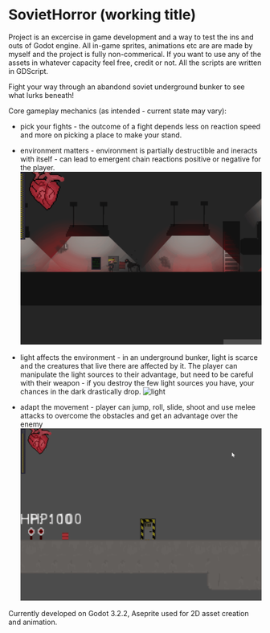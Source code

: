 # SovietHorror (working title)

Project is an excercise in game development and a way to test the ins and outs of Godot engine.
All in-game sprites, animations etc are are made by myself and the project is fully non-commerical.
If you want to use any of the assets in whatever capacity feel free, credit or not.
All the scripts are written in GDScript.

Fight your way through an abandond soviet underground bunker to see what lurks beneath!

Core gameplay mechanics (as intended - current state may vary):

- pick your fights - the outcome of a fight depends less on reaction speed and more on picking a place to make your stand.
- environment matters - environment is partially destructible and ineracts with itself - can lead to emergent chain reactions positive or negative for the player.
![environment](Examples/sample1.gif)

- light affects the environment - in an underground bunker, light is scarce and the creatures that live there are affected by it. The player can manipulate the light sources to their advantage,
but need to be careful with their weapon - if you destroy the few light sources you have, your chances in the dark drastically drop.
![light](Examples/sample2.gif)

- adapt the movement - player can jump, roll, slide, shoot and use melee attacks to overcome the obstacles and get an advantage over the enemy
![movement](Examples/scene4.gif)

Currently developed on Godot 3.2.2, Aseprite used for 2D asset creation and animation.
